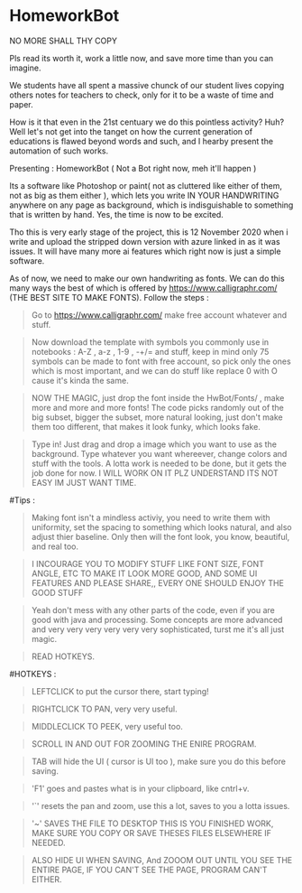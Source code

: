 # HomeworkBot
NO MORE SHALL THY COPY

Pls read its worth it, work a little now, and save more time than you can imagine.

We students have all spent a massive chunck of our student lives copying others notes for teachers to check, only for it to be a waste of time and paper.

How is it that even in the 21st centuary we do this pointless activity? Huh? Well let's not get into the tanget on how the current generation of educations is flawed beyond words and such, and I hearby present the automation of such works.

Presenting : HomeworkBot ( Not a Bot right now, meh it'll happen )

Its a software like Photoshop or paint( not as cluttered like either of them, not as big as them either ), which lets you write IN YOUR HANDWRITING anywhere on any page as background, which is indisguishable to something that is written by hand. Yes, the time is now to be excited. 

Tho this is very early stage of the project, this is 12 November 2020 when i write and upload the stripped down version with azure linked in as it was issues. It will have many more ai features which right now is just a simple software.

As of now, we need to make our own handwriting as fonts. We can do this many ways the best of which is offered by https://www.calligraphr.com/ (THE BEST SITE TO MAKE FONTS).
Follow the steps :
  > Go to https://www.calligraphr.com/ make free account whatever and stuff.
  
  > Now download the template with symbols you commonly use in notebooks : A-Z , a-z , 1-9 , -+/= and stuff, keep in mind only 75 symbols can be made to font with free account, so pick only the ones which is most important, and we can do stuff like replace 0 with O cause it's kinda the same.
  
  > NOW THE MAGIC, just drop the font inside the HwBot/Fonts/ , make more and more and more fonts! The code picks randomly out of the big subset, bigger the subset, more natural looking, just don't make them too different, that makes it look funky, which looks fake.
  
  > Type in! Just drag and drop a image which you want to use as the background. Type whatever you want whereever, change colors and stuff with the tools. A lotta work is needed to be done, but it gets the job done for now. I WILL WORK ON IT PLZ UNDERSTAND ITS NOT EASY IM JUST WANT TIME.
  
  
#Tips : 
  > Making font isn't a mindless activiy, you need to write them with uniformity, set the spacing to something which looks natural, and also adjust thier baseline. Only then will the font look, you know, beautiful, and real too.
  
  > I INCOURAGE YOU TO MODIFY STUFF LIKE FONT SIZE, FONT ANGLE, ETC TO MAKE IT LOOK MORE GOOD, AND SOME UI FEATURES AND PLEASE SHARE,, EVERY ONE SHOULD ENJOY THE GOOD STUFF
  
  > Yeah don't mess with any other parts of the code, even if you are good with java and processing. Some concepts are more advanced and very very very very very very sophisticated, turst me it's all just magic.
  
  > READ HOTKEYS.
  
#HOTKEYS : 
  > LEFTCLICK to put the cursor there, start typing!
  
  > RIGHTCLICK TO PAN, very very useful.
  
  > MIDDLECLICK TO PEEK, very useful too.
  
  > SCROLL IN AND OUT FOR ZOOMING THE ENIRE PROGRAM.
  
  > TAB will hide the UI ( cursor is UI too ), make sure you do this before saving.
  
  > 'F1' goes and pastes what is in your clipboard, like cntrl+v.
  
  > '`' resets the pan and zoom, use this a lot, saves to you a lotta issues.
  
  > '~' SAVES THE FILE TO DESKTOP THIS IS YOU FINISHED WORK, MAKE SURE YOU COPY OR SAVE THESES FILES ELSEWHERE IF NEEDED. 
  
  > ALSO HIDE UI WHEN SAVING, And ZOOOM OUT UNTIL YOU SEE THE ENTIRE PAGE, IF YOU CAN'T SEE THE PAGE, PROGRAM CAN'T EITHER.
  
  
